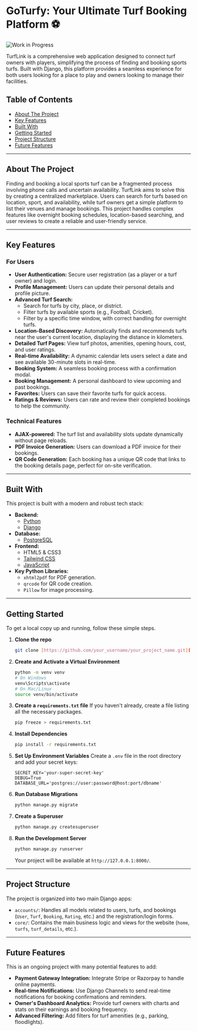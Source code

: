 # GoTurfy: Your Ultimate Turf Booking Platform ⚽

![Work in Progress](https://img.shields.io/badge/status-work%20in%20progress-yellow.svg)

TurfLink is a comprehensive web application designed to connect turf owners with players, simplifying the process of finding and booking sports turfs. Built with Django, this platform provides a seamless experience for both users looking for a place to play and owners looking to manage their facilities.



## Table of Contents

- [About The Project](#about-the-project)
- [Key Features](#key-features)
- [Built With](#built-with)
- [Getting Started](#getting-started)
- [Project Structure](#project-structure)
- [Future Features](#future-features)

---
## About The Project

Finding and booking a local sports turf can be a fragmented process involving phone calls and uncertain availability. TurfLink aims to solve this by creating a centralized marketplace. Users can search for turfs based on location, sport, and availability, while turf owners get a simple platform to list their venues and manage bookings. This project handles complex features like overnight booking schedules, location-based searching, and user reviews to create a reliable and user-friendly service.

---
## Key Features

### For Users
* **User Authentication:** Secure user registration (as a player or a turf owner) and login.
* **Profile Management:** Users can update their personal details and profile picture.
* **Advanced Turf Search:**
    * Search for turfs by city, place, or district.
    * Filter turfs by available sports (e.g., Football, Cricket).
    * Filter by a specific time window, with correct handling for overnight turfs.
* **Location-Based Discovery:** Automatically finds and recommends turfs near the user's current location, displaying the distance in kilometers.
* **Detailed Turf Pages:** View turf photos, amenities, opening hours, cost, and user ratings.
* **Real-time Availability:** A dynamic calendar lets users select a date and see available 30-minute slots in real-time.
* **Booking System:** A seamless booking process with a confirmation modal.
* **Booking Management:** A personal dashboard to view upcoming and past bookings.
* **Favorites:** Users can save their favorite turfs for quick access.
* **Ratings & Reviews:** Users can rate and review their completed bookings to help the community.

### Technical Features
* **AJAX-powered:** The turf list and availability slots update dynamically without page reloads.
* **PDF Invoice Generation:** Users can download a PDF invoice for their bookings.
* **QR Code Generation:** Each booking has a unique QR code that links to the booking details page, perfect for on-site verification.

---
## Built With

This project is built with a modern and robust tech stack:

* **Backend:**
    * [Python](https://www.python.org/)
    * [Django](https://www.djangoproject.com/)
* **Database:**
    * [PostgreSQL](https://www.postgresql.org/)
* **Frontend:**
    * HTML5 & CSS3
    * [Tailwind CSS](https://tailwindcss.com/)
    * [JavaScript](https://developer.mozilla.org/en-US/docs/Web/JavaScript)
* **Key Python Libraries:**
    * `xhtml2pdf` for PDF generation.
    * `qrcode` for QR code creation.
    * `Pillow` for image processing.

---
## Getting Started

To get a local copy up and running, follow these simple steps.

1.  **Clone the repo**
    ```sh
    git clone [https://github.com/your_username/your_project_name.git](https://github.com/your_username/your_project_name.git)
    ```
2.  **Create and Activate a Virtual Environment**
    ```sh
    python -m venv venv
    # On Windows
    venv\Scripts\activate
    # On Mac/Linux
    source venv/bin/activate
    ```
3.  **Create a `requirements.txt` file**
    If you haven't already, create a file listing all the necessary packages.
    ```sh
    pip freeze > requirements.txt
    ```
4.  **Install Dependencies**
    ```sh
    pip install -r requirements.txt
    ```
5.  **Set Up Environment Variables**
    Create a `.env` file in the root directory and add your secret keys:
    ```
    SECRET_KEY='your-super-secret-key'
    DEBUG=True
    DATABASE_URL='postgres://user:password@host:port/dbname'
    ```
6.  **Run Database Migrations**
    ```sh
    python manage.py migrate
    ```
7.  **Create a Superuser**
    ```sh
    python manage.py createsuperuser
    ```
8.  **Run the Development Server**
    ```sh
    python manage.py runserver
    ```
    Your project will be available at `http://127.0.0.1:8000/`.

---
## Project Structure

The project is organized into two main Django apps:
* `accounts/`: Handles all models related to users, turfs, and bookings (`User`, `Turf`, `Booking`, `Rating`, etc.) and the registration/login forms.
* `core/`: Contains the main business logic and views for the website (`home`, `turfs`, `turf_details`, etc.).

---
## Future Features

This is an ongoing project with many potential features to add:
* **Payment Gateway Integration:** Integrate Stripe or Razorpay to handle online payments.
* **Real-time Notifications:** Use Django Channels to send real-time notifications for booking confirmations and reminders.
* **Owner's Dashboard Analytics:** Provide turf owners with charts and stats on their earnings and booking frequency.
* **Advanced Filtering:** Add filters for turf amenities (e.g., parking, floodlights).